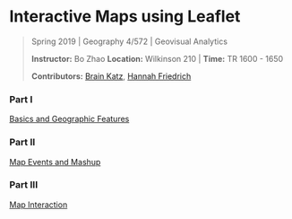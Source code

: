# Interactive Maps using Leaflet

> Spring 2019 | Geography 4/572 | Geovisual Analytics
>
> **Instructor:** Bo Zhao  **Location:** Wilkinson 210 | **Time:** TR 1600 - 1650
>
> **Contributors:** [Brain Katz](https://github.com/briangkatz), [Hannah Friedrich](https://github.com/hannahfriedrich)



### Part I

[Basics and Geographic Features](part01/)

### Part II

[Map Events and Mashup](part02/)

### Part III

[Map Interaction](part03/)
